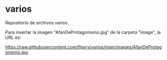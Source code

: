 # varios
Repositorio de archivos varios.

Para insertar la imagen "AfanDeProtagonismo.jpg" de la carpeta "image", la URL es:

https://raw.githubusercontent.com/flserv/varios/main/images/AfanDeProtagonismo.jpg
